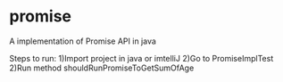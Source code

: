 # promise

A implementation of Promise API in java

Steps to run:
1)Import project in java or imtelliJ
2)Go to PromiseImplTest
2)Run method shouldRunPromiseToGetSumOfAge
